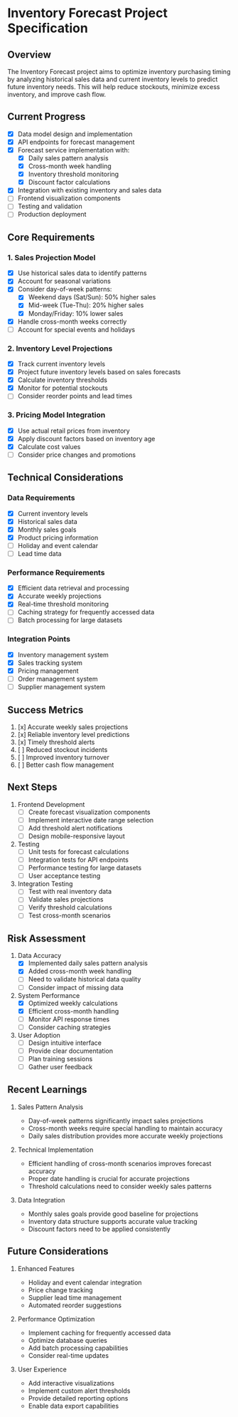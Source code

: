 # Inventory Forecast Project Specification

## Overview
The Inventory Forecast project aims to optimize inventory purchasing timing by analyzing historical sales data and current inventory levels to predict future inventory needs. This will help reduce stockouts, minimize excess inventory, and improve cash flow.

## Current Progress
- [x] Data model design and implementation
- [x] API endpoints for forecast management
- [x] Forecast service implementation with:
  - [x] Daily sales pattern analysis
  - [x] Cross-month week handling
  - [x] Inventory threshold monitoring
  - [x] Discount factor calculations
- [x] Integration with existing inventory and sales data
- [ ] Frontend visualization components
- [ ] Testing and validation
- [ ] Production deployment

## Core Requirements

### 1. Sales Projection Model
- [x] Use historical sales data to identify patterns
- [x] Account for seasonal variations
- [x] Consider day-of-week patterns:
  - [x] Weekend days (Sat/Sun): 50% higher sales
  - [x] Mid-week (Tue-Thu): 20% higher sales
  - [x] Monday/Friday: 10% lower sales
- [x] Handle cross-month weeks correctly
- [ ] Account for special events and holidays

### 2. Inventory Level Projections
- [x] Track current inventory levels
- [x] Project future inventory levels based on sales forecasts
- [x] Calculate inventory thresholds
- [x] Monitor for potential stockouts
- [ ] Consider reorder points and lead times

### 3. Pricing Model Integration
- [x] Use actual retail prices from inventory
- [x] Apply discount factors based on inventory age
- [x] Calculate cost values
- [ ] Consider price changes and promotions

## Technical Considerations

### Data Requirements
- [x] Current inventory levels
- [x] Historical sales data
- [x] Monthly sales goals
- [x] Product pricing information
- [ ] Holiday and event calendar
- [ ] Lead time data

### Performance Requirements
- [x] Efficient data retrieval and processing
- [x] Accurate weekly projections
- [x] Real-time threshold monitoring
- [ ] Caching strategy for frequently accessed data
- [ ] Batch processing for large datasets

### Integration Points
- [x] Inventory management system
- [x] Sales tracking system
- [x] Pricing management
- [ ] Order management system
- [ ] Supplier management system

## Success Metrics
1. [x] Accurate weekly sales projections
2. [x] Reliable inventory level predictions
3. [x] Timely threshold alerts
4. [ ] Reduced stockout incidents
5. [ ] Improved inventory turnover
6. [ ] Better cash flow management

## Next Steps
1. Frontend Development
   - [ ] Create forecast visualization components
   - [ ] Implement interactive date range selection
   - [ ] Add threshold alert notifications
   - [ ] Design mobile-responsive layout

2. Testing
   - [ ] Unit tests for forecast calculations
   - [ ] Integration tests for API endpoints
   - [ ] Performance testing for large datasets
   - [ ] User acceptance testing

3. Integration Testing
   - [ ] Test with real inventory data
   - [ ] Validate sales projections
   - [ ] Verify threshold calculations
   - [ ] Test cross-month scenarios

## Risk Assessment
1. Data Accuracy
   - [x] Implemented daily sales pattern analysis
   - [x] Added cross-month week handling
   - [ ] Need to validate historical data quality
   - [ ] Consider impact of missing data

2. System Performance
   - [x] Optimized weekly calculations
   - [x] Efficient cross-month handling
   - [ ] Monitor API response times
   - [ ] Consider caching strategies

3. User Adoption
   - [ ] Design intuitive interface
   - [ ] Provide clear documentation
   - [ ] Plan training sessions
   - [ ] Gather user feedback

## Recent Learnings
1. Sales Pattern Analysis
   - Day-of-week patterns significantly impact sales projections
   - Cross-month weeks require special handling to maintain accuracy
   - Daily sales distribution provides more accurate weekly projections

2. Technical Implementation
   - Efficient handling of cross-month scenarios improves forecast accuracy
   - Proper date handling is crucial for accurate projections
   - Threshold calculations need to consider weekly sales patterns

3. Data Integration
   - Monthly sales goals provide good baseline for projections
   - Inventory data structure supports accurate value tracking
   - Discount factors need to be applied consistently

## Future Considerations
1. Enhanced Features
   - Holiday and event calendar integration
   - Price change tracking
   - Supplier lead time management
   - Automated reorder suggestions

2. Performance Optimization
   - Implement caching for frequently accessed data
   - Optimize database queries
   - Add batch processing capabilities
   - Consider real-time updates

3. User Experience
   - Add interactive visualizations
   - Implement custom alert thresholds
   - Provide detailed reporting options
   - Enable data export capabilities 